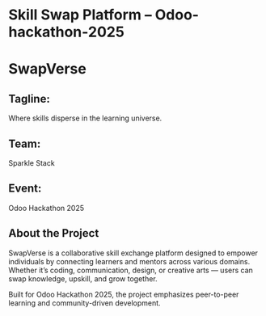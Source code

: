 # Skill Swap Platform – Odoo-hackathon-2025

# SwapVerse

## Tagline:
Where skills disperse in the learning universe.

## Team:
Sparkle Stack

## Event:
Odoo Hackathon 2025

## About the Project

SwapVerse is a collaborative skill exchange platform designed to empower individuals by connecting learners and mentors across various domains. Whether it’s coding, communication, design, or creative arts — users can swap knowledge, upskill, and grow together.

Built for Odoo Hackathon 2025, the project emphasizes peer-to-peer learning and community-driven development.

